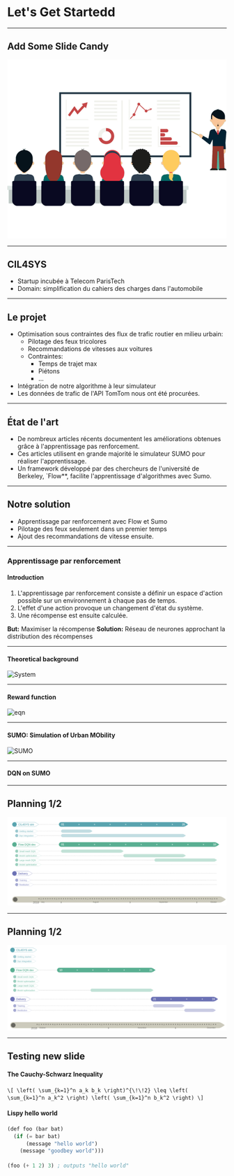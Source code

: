 # Let's Get Startedd

---

## Add Some Slide Candy

![](pres/assets/img/presentation.png)

---

## CIL4SYS

- Startup incubée à Telecom ParisTech
- Domain: simplification du cahiers des charges dans l'automobile

---

## Le projet

- Optimisation sous contraintes des flux de trafic routier en milieu urbain:
  - Pilotage des feux tricolores
  - Recommandations de vitesses aux voitures
  - Contraintes:
    - Temps de trajet max
    - Piétons
    - ...
- Intégration de notre algorithme à leur simulateur
- Les données de trafic de l'API TomTom nous ont été procurées.

---

## État de l'art

- De nombreux articles récents documentent les améliorations obtenues grâce à l'apprentissage pas renforcement.
- Ces articles utilisent en grande majorité le simulateur SUMO pour réaliser l'apprentissage.
- Un framework développé par des chercheurs de l'université de Berkeley, `Flow**, facilite l'apprentissage d'algorithmes avec Sumo.

---

## Notre solution

- Apprentissage par renforcement avec Flow et Sumo
- Pilotage des feux seulement dans un premier temps
- Ajout des recommandations de vitesse ensuite.

---

### Apprentissage par renforcement

#### Introduction

1. L'apprentissage par renforcement consiste a définir un espace d'action possible sur un environnement à chaque pas de temps. 
2. L'effet d'une action provoque un changement d'état du système. 
3. Une récompense est ensuite calculée.

**But:**  Maximiser la récompense
**Solution:** Réseau de neurones approchant la distribution des récompenses

---

#### Theoretical background

![System](https://cdn-images-1.medium.com/max/1000/1*mPGk9WTNNvp3i4-9JFgD3w.png)

---

#### Reward function

![eqn](https://cdn-images-1.medium.com/max/800/1*CLBIXdpk8ft0-1MFH8FwUg.png)

---

#### SUMO: Simulation of Urban MObility

![SUMO](https://blogs.mtu.edu/vehicularcomlab/files/2017/06/sumo_MTUmap.png)

---

#### DQN on SUMO

---

## Planning 1/2

![](pres/assets/img/gantt1.png)

---

## Planning 1/2

![](pres/assets/img/gantt2.png)

---

## Testing new slide

#### The Cauchy-Schwarz Inequality

`\[
\left( \sum_{k=1}^n a_k b_k \right)^{\!\!2} \leq
 \left( \sum_{k=1}^n a_k^2 \right) \left( \sum_{k=1}^n b_k^2 \right)
\]`

#### Lispy hello world

``` lisp
(def foo (bar bat)
  (if (= bar bat)
      (message "hello world")
    (message "goodbey world")))

(foo (+ 1 2) 3) ; outputs "hello world"
```
